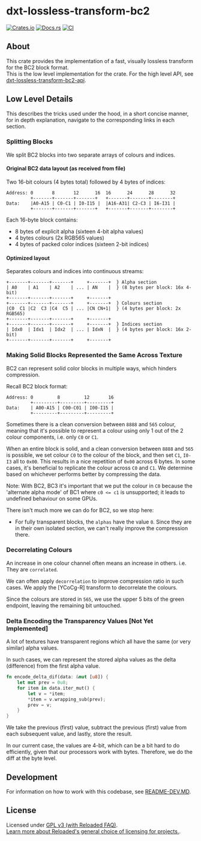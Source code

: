 # dxt-lossless-transform-bc2

[![Crates.io](https://img.shields.io/crates/v/dxt-lossless-transform-bc2.svg)](https://crates.io/crates/dxt-lossless-transform-bc2)
[![Docs.rs](https://docs.rs/dxt-lossless-transform-bc2/badge.svg)](https://docs.rs/dxt-lossless-transform-bc2)
[![CI](https://github.com/Sewer56/dxt-lossless-transform/actions/workflows/rust.yml/badge.svg)](https://github.com/Sewer56/dxt-lossless-transform/actions)

## About

This crate provides the implementation of a fast, visually lossless transform for the BC2 block format.  
This is the low level implementation for the crate. For the high level API, see [dxt-lossless-transform-bc2-api].  

## Low Level Details

This describes the tricks used under the hood, in a short concise manner, for in depth explanation,
navigate to the corresponding links in each section.

### Splitting Blocks

We split BC2 blocks into two separate arrays of colours and indices.

#### Original BC2 data layout (as received from file)

Two 16-bit colours (4 bytes total) followed by 4 bytes of indices:

```text
Address: 0       8       12      16  16      24      28      32
         +-------+-------+-------+   +-------+-------+--------+
Data:    |A0-A15 | C0-C1 | I0-I15 |  |A16-A31| C2-C3 | I6-I31 |
         +-------+-------+-------+   +-------+-------+--------+
```

Each 16-byte block contains:
- 8 bytes of explicit alpha (sixteen 4-bit alpha values)
- 4 bytes colours (2x RGB565 values)
- 4 bytes of packed color indices (sixteen 2-bit indices)

#### Optimized layout

Separates colours and indices into continuous streams:

```text
+-------+-------+-------+     +-------+  } Alpha section
| A0    | A1    | A2    | ... | AN    |  } (8 bytes per block: 16x 4-bit)
+-------+-------+-------+     +-------+
+-------+-------+-------+     +-------+  } Colours section
|C0  C1 |C2  C3 |C4  C5 | ... |CN CN+1|  } (4 bytes per block: 2x RGB565)
+-------+-------+-------+     +-------+
+-------+-------+-------+     +-------+  } Indices section
| Idx0  | Idx1  | Idx2  | ... | IdxN  |  } (4 bytes per block: 16x 2-bit)
+-------+-------+-------+     +-------+
```

### Making Solid Blocks Represented the Same Across Texture

BC2 can represent solid color blocks in multiple ways, which hinders compression.

Recall BC2 block format:

```text
Address: 0         8         12       16
         +---------+---------+---------+
Data:    | A00-A15 | C00-C01 | I00-I15 |
         +---------+---------+---------+
```

Sometimes there is a clean conversion between `8888` and `565` colour, meaning that it's possible
to represent a colour using only 1 out of the 2 colour components, i.e. only `C0` or `C1`.

When an entire block is solid, and a clean conversion between `8888` and `565` is possible, we set
colour `C0` to the colour of the block, and then set `C1`, `I0-I3` all to `0x00`. This results in a
nice repetition of `0x00` across 6 bytes. In some cases, it's beneficial to replicate
the colour across `C0` and `C1`. We determine based on whichever performs better by compressing the data.

Note: With BC2, BC3 it's important that we put the colour in `C0` because the 'alternate alpha mode' of
BC1 where `c0 <= c1` is unsupported; it leads to undefined behaviour on some GPUs.

There isn't much more we can do for BC2, so we stop here:

- For fully transparent blocks, the `alphas` have the value `0`. Since they are in their own isolated section,
we can't really improve the compression there.

### Decorrelating Colours

An increase in one colour channel often means an increase in others. 
i.e. They are `correlated`.

We can often apply `decorrelation` to improve compression ratio in such cases.
We apply the [YCoCg-R] transform to decorrelate the colours.

Since the colours are stored in `565`, we use the upper 5 bits of the green endpoint, leaving the
remaining bit untouched.

### Delta Encoding the Transparency Values [Not Yet Implemented]

A lot of textures have transparent regions which all have the same (or very similar) alpha values.

In such cases, we can represent the stored alpha values as the delta (difference) from the first alpha value.

```rust
fn encode_delta_dif(data: &mut [u8]) {
    let mut prev = 0u8;
    for item in data.iter_mut() {
        let v = *item;
        *item = v.wrapping_sub(prev);
        prev = v;
    }
}
```

We take the previous (first) value, subtract the previous (first) value from each subsequent value,
and lastly, store the result.

In our current case, the values are 4-bit, which can be a bit hard to do efficiently, given that our processors
work with bytes. Therefore, we do the diff at the byte level.

## Development

For information on how to work with this codebase, see [README-DEV.MD][readme-dev].

## License

Licensed under [GPL v3 (with Reloaded FAQ)](./LICENSE).  
[Learn more about Reloaded's general choice of licensing for projects.][reloaded-license].  

[codecov]: https://about.codecov.io/
[crates-io-key]: https://crates.io/settings/tokens
[nuget-key]: https://www.nuget.org/account/apikeys
[docs]: https://dxt-lossless-transform.github.io/dxt-lossless-transform
[reloaded-license]: https://reloaded-project.github.io/Reloaded.MkDocsMaterial.Themes.R2/Pages/license.html
[readme-dev]: https://github.com/Sewer56/dxt-lossless-transform/blob/main/README-DEV.MD
[dxt-lossless-transform-bc2-api]: https://github.com/Sewer56/dxt-lossless-transform/tree/main/projects/dxt-lossless-transform-bc2-api